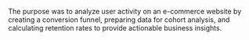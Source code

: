 The purpose was to analyze user activity on an e-commerce website by creating a conversion funnel, preparing data for cohort analysis, and calculating retention rates to provide actionable business insights.
